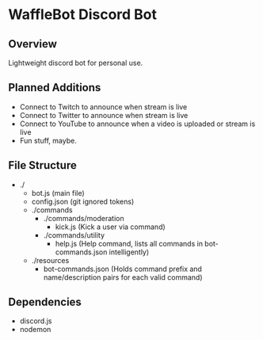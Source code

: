 # WaffleBot Discord Bot

## Overview
Lightweight discord bot for personal use.

## Planned Additions
- Connect to Twitch to announce when stream is live
- Connect to Twitter to announce when stream is live
- Connect to YouTube to announce when a video is uploaded or stream is live
- Fun stuff, maybe.

## File Structure
- ./
    - bot.js (main file)
    - config.json (git ignored tokens)
    - ./commands
        - ./commands/moderation
            - kick.js (Kick a user via command)
        - ./commands/utility
            - help.js (Help command, lists all commands in bot-commands.json intelligently)
    - ./resources
        - bot-commands.json (Holds command prefix and name/description pairs for each valid command)

## Dependencies
- discord.js
- nodemon